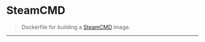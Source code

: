 # SteamCMD
> Dockerfile for building a [SteamCMD][steamcmd] image.

---

[steamcmd]: https://developer.valvesoftware.com/wiki/SteamCMD
